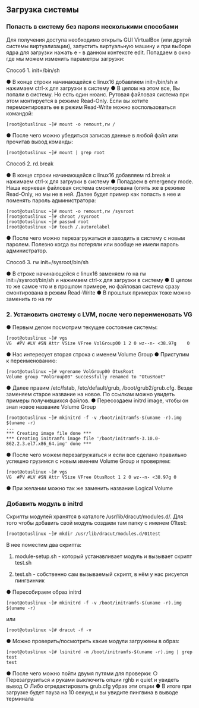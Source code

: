 ## Загрузка системы

### Попасть в систему без пароля несколькими способами 

Для получения доступа необходимо открыть GUI VirtualBox (или другой системы виртуализации), запустить виртуальную машину и при выборе ядра для загрузки нажать e - в данном контексте edit. Попадаем в окно где мы можем изменить параметры загрузки:

 
Способ 1. init=/bin/sh

●	В конце строки начинающейся с linux16 добавляем init=/bin/sh и нажимаем сtrl-x для загрузки в систему
●	В целом на этом все, Вы попали в систему. Но есть один нюанс. Рутовая файловая система при этом монтируется в режиме Read-Only. Если вы хотите перемонтировать ее в режим Read-Write можно воспользоваться командой:
```
[root@otuslinux ~]# mount -o remount,rw /
```
●	После чего можно убедиться записав данные в любой файл или прочитав вывод команды:
```
[root@otuslinux ~]# mount | grep root
```

Способ 2. rd.break

●	В конце строки начинающейся с linux16 добавляем rd.break и нажимаем сtrl-x для загрузки в систему
●	Попадаем в emergency mode. Наша корневая файловая система смонтирована (опять же в режиме Read-Only, но мы не в ней. Далее будет пример как попасть в нее и поменять пароль администратора:
```
[root@otuslinux ~]# mount -o remount,rw /sysroot 
[root@otuslinux ~]# chroot /sysroot 
[root@otuslinux ~]# passwd root
[root@otuslinux ~]# touch /.autorelabel
```
●	После чего можно перезагружаться и заходить в систему с новым паролем. Полезно когда вы потеряли или вообще не имели пароль администратор.
 

Способ 3. rw init=/sysroot/bin/sh

●	В строке начинающейся с linux16 заменяем ro на rw init=/sysroot/bin/sh и нажимаем сtrl-x для загрузки в систему
●	В целом то же самое что и в прошлом примере, но файловая система сразу смонтирована в режим Read-Write
●	В прошлых примерах тоже можно заменить ro на rw
 
 ### 2.	Установить систему с LVM, после чего переименовать VG
 
●	Первым делом посмотрим текущее состояние системы:
```
[root@otuslinux ~]# vgs
VG	#PV #LV #SN Attr VSize VFree VolGroup00 1 2 0 wz--n- <38.97g	0
```
●	Нас интересует вторая строка с именем Volume Group
●	Приступим к переименованию:
```
[root@otuslinux ~]# vgrename VolGroup00 OtusRoot
Volume group "VolGroup00" successfully renamed to "OtusRoot"
 ```

●	Далее правим /etc/fstab, /etc/default/grub, /boot/grub2/grub.cfg. Везде заменяем старое название на новое. По ссылкам можно увидеть примеры получившихся файлов.
●	Пересоздаем initrd image, чтобы он знал новое название Volume Group
```
[root@otuslinux ~]# mkinitrd -f -v /boot/initramfs-$(uname -r).img $(uname -r)
...
*** Creating image file done ***
*** Creating initramfs image file '/boot/initramfs-3.10.0-862.2.3.el7.x86_64.img' done ***
```
●	После чего можем перезагружаться и если все сделано правильно успешно грузимся с новым именем Volume Group и проверяем:
```
[root@otuslinux ~]# vgs
VG	#PV #LV #SN Attr VSize VFree OtusRoot 1 2 0 wz--n- <38.97g 0
```
●	При желании можно так же заменить название Logical Volume
 

### Добавить модуль в initrd
Скрипты модулей хранятся в каталоге /usr/lib/dracut/modules.d/. Для того чтобы добавить свой модуль создаем там папку с именем 01test:
```
[root@otuslinux ~]# mkdir /usr/lib/dracut/modules.d/01test
```
В нее поместим два скрипта:

1.	module-setup.sh - который устанавливает модуль и вызывает скрипт test.sh

2.	test.sh - собственно сам вызываемый скрипт, в нём у нас рисуется пингвинчик


●	Пересобираем образ initrd
```
[root@otuslinux ~]# mkinitrd -f -v /boot/initramfs-$(uname -r).img $(uname -r)
```
или
```
[root@otuslinux ~]# dracut -f -v
```
●	Можно проверить/посмотреть какие модули загружены в образ:
```
[root@otuslinux ~]# lsinitrd -m /boot/initramfs-$(uname -r).img | grep test
test
```

●	После чего можно пойти двумя путями для проверки:
○	Перезагрузиться и руками выключить опции rghb и quiet и увидеть вывод
○	Либо отредактировать grub.cfg убрав эти опции
●	В итоге при загрузке будет пауза на 10 секунд и вы увидите пингвина в выводе терминала
